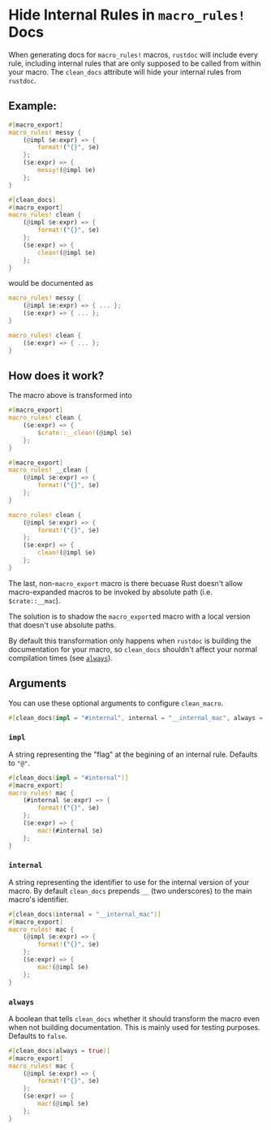 Hide Internal Rules in `macro_rules!` Docs
==========================================

When generating docs for `macro_rules!` macros, `rustdoc` will include every
rule, including internal rules that are only supposed to be called from within
your macro. The `clean_docs` attribute will hide your internal rules from
`rustdoc`.

## Example:
```rust
#[macro_export]
macro_rules! messy {
    (@impl $e:expr) => {
        format!("{}", $e)
    };
    ($e:expr) => {
        messy!(@impl $e)
    };
}

#[clean_docs]
#[macro_export]
macro_rules! clean {
    (@impl $e:expr) => {
        format!("{}", $e)
    };
    ($e:expr) => {
        clean!(@impl $e)
    };
}
```

would be documented as
```rust
macro_rules! messy {
    (@impl $e:expr) => { ... };
    ($e:expr) => { ... };
}

macro_rules! clean {
    ($e:expr) => { ... };
}
```

## How does it work?
The macro above is transformed into
```rust
#[macro_export]
macro_rules! clean {
    ($e:expr) => {
        $crate::__clean!(@impl $e)
    };
}

#[macro_export]
macro_rules! __clean {
    (@impl $e:expr) => {
        format!("{}", $e)
    };
}

macro_rules! clean {
    (@impl $e:expr) => {
        format!("{}", $e)
    };
    ($e:expr) => {
        clean!(@impl $e)
    };
}
```

The last, non-`macro_export` macro is there becuase Rust doesn't allow
macro-expanded macros to be invoked by absolute path (i.e. `$crate::__mac`).

The solution is to shadow the `macro_export`ed macro with a local version
that doesn't use absolute paths.

By default this transformation only happens when `rustdoc` is building the
documentation for your macro, so `clean_docs` shouldn't affect your normal
compilation times (see [`always`](#always)).

## Arguments
You can use these optional arguments to configure `clean_macro`.

```rust
#[clean_docs(impl = "#internal", internal = "__internal_mac", always = true)]
```

### `impl`
A string representing the "flag" at the begining of an internal rule. Defaults to `"@"`.

```rust
#[clean_docs(impl = "#internal")]
#[macro_export]
macro_rules! mac {
    (#internal $e:expr) => {
        format!("{}", $e)
    };
    ($e:expr) => {
        mac!(#internal $e)
    };
}
```

### `internal`
A string representing the identifier to use for the internal version of your macro.
By default `clean_docs` prepends `__` (two underscores) to the main macro's identifier.

```rust
#[clean_docs(internal = "__internal_mac")]
#[macro_export]
macro_rules! mac {
    (@impl $e:expr) => {
        format!("{}", $e)
    };
    ($e:expr) => {
        mac!(@impl $e)
    };
}
```

### `always`
A boolean that tells `clean_docs` whether it should transform the macro
even when not building documentation. This is mainly used for testing
purposes. Defaults to `false`.

```rust
#[clean_docs(always = true)]
#[macro_export]
macro_rules! mac {
    (@impl $e:expr) => {
        format!("{}", $e)
    };
    ($e:expr) => {
        mac!(@impl $e)
    };
}
```
